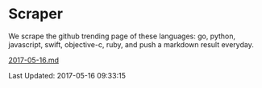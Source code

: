 # Scraper

We scrape the github trending page of these languages: go, python, javascript, swift, objective-c, ruby, and push a markdown result everyday.

[2017-05-16.md](https://github.com/henson/Scraper/blob/master/2017-05-16.md)

Last Updated: 2017-05-16 09:33:15